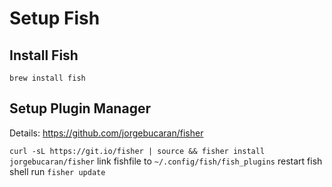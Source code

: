 # Setup Fish

## Install Fish
`brew install fish`

## Setup Plugin Manager
Details: https://github.com/jorgebucaran/fisher

`curl -sL https://git.io/fisher | source && fisher install jorgebucaran/fisher`
link fishfile to `~/.config/fish/fish_plugins`
restart fish shell
run `fisher update`
